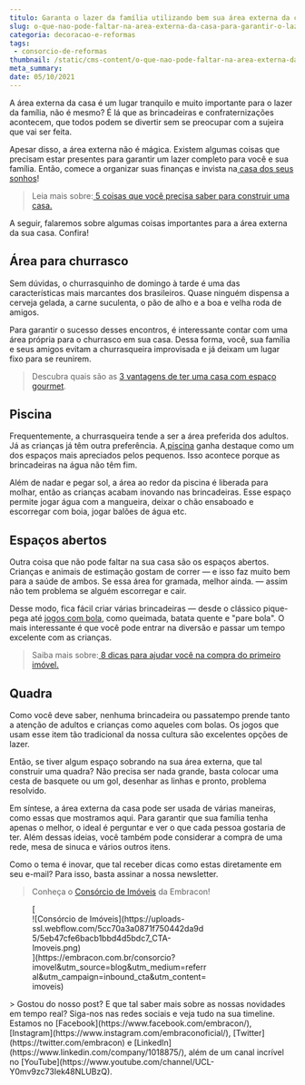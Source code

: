 ```yaml
---
titulo: Garanta o lazer da família utilizando bem sua área externa da casa
slug: o-que-nao-pode-faltar-na-area-externa-da-casa-para-garantir-o-lazer-da-familia
categoria: decoracao-e-reformas
tags:
 - consorcio-de-reformas
thumbnail: /static/cms-content/o-que-nao-pode-faltar-na-area-externa-da-casa-para-garantir-o-lazer-da-familia.jpg
meta_summary: 
date: 05/10/2021
---
```

A área externa da casa é um lugar tranquilo e muito importante para o lazer da família, não é mesmo? É lá que as brincadeiras e confraternizações acontecem, que todos podem se divertir sem se preocupar com a sujeira que vai ser feita.

Apesar disso, a área externa não é mágica. Existem algumas coisas que precisam estar presentes para garantir um lazer completo para você e sua família. Então, comece a organizar suas finanças e invista na[ casa dos seus sonhos](https://www.embracon.com.br/blog/como-construir-a-casa-dos-sonhos-guia-completo)!

> Leia mais sobre:[ 5 coisas que você precisa saber para construir uma casa.](https://www.embracon.com.br/blog/5-coisas-que-voce-precisa-saber-para-construir-uma-casa)

A seguir, falaremos sobre algumas coisas importantes para a área externa da sua casa. Confira!

Área para churrasco
-------------------

Sem dúvidas, o churrasquinho de domingo à tarde é uma das características mais marcantes dos brasileiros. Quase ninguém dispensa a cerveja gelada, a carne suculenta, o pão de alho e a boa e velha roda de amigos.

Para garantir o sucesso desses encontros, é interessante contar com uma área própria para o churrasco em sua casa. Dessa forma, você, sua família e seus amigos evitam a churrasqueira improvisada e já deixam um lugar fixo para se reunirem.

> Descubra quais são as [3 vantagens de ter uma casa com espaço gourmet](https://www.embracon.com.br/blog/3-vantagens-de-ter-uma-casa-com-espaco-gourmet).

Piscina
-------

Frequentemente, a churrasqueira tende a ser a área preferida dos adultos. Já as crianças já têm outra preferência. A[ piscina](https://www.embracon.com.br/blog/afinal-vale-a-pena-ter-uma-piscina-em-casa-confira-os-pros-e-contras) ganha destaque como um dos espaços mais apreciados pelos pequenos. Isso acontece porque as brincadeiras na água não têm fim.

Além de nadar e pegar sol, a área ao redor da piscina é liberada para molhar, então as crianças acabam inovando nas brincadeiras. Esse espaço permite jogar água com a mangueira, deixar o chão ensaboado e escorregar com boia, jogar balões de água etc.

Espaços abertos
---------------

Outra coisa que não pode faltar na sua casa são os espaços abertos. Crianças e animais de estimação gostam de correr — e isso faz muito bem para a saúde de ambos. Se essa área for gramada, melhor ainda. — assim não tem problema se alguém escorregar e cair.

Desse modo, fica fácil criar várias brincadeiras — desde o clássico pique-pega até [jogos com bola](https://diadeaprenderbrincando.org.br/resource/muito-alem-futebol-nove-brincadeiras-com-bola-para-criancas-se-divertirem/), como queimada, batata quente e "pare bola". O mais interessante é que você pode entrar na diversão e passar um tempo excelente com as crianças.

> Saiba mais sobre:[ 8 dicas para ajudar você na compra do primeiro imóvel.](https://www.embracon.com.br/blog/8-dicas-compra-primeiro-imovel)

Quadra
------

Como você deve saber, nenhuma brincadeira ou passatempo prende tanto a atenção de adultos e crianças como aqueles com bolas. Os jogos que usam esse item tão tradicional da nossa cultura são excelentes opções de lazer.

Então, se tiver algum espaço sobrando na sua área externa, que tal construir uma quadra? Não precisa ser nada grande, basta colocar uma cesta de basquete ou um gol, desenhar as linhas e pronto, problema resolvido.

Em síntese, a área externa da casa pode ser usada de várias maneiras, como essas que mostramos aqui. Para garantir que sua família tenha apenas o melhor, o ideal é perguntar e ver o que cada pessoa gostaria de ter. Além dessas ideias, você também pode considerar a compra de uma rede, mesa de sinuca e vários outros itens.

Como o tema é inovar, que tal receber dicas como estas diretamente em seu e-mail? Para isso, basta assinar a nossa newsletter.

> Conheça o [Consórcio de Imóveis](https://www.embracon.com.br/consorcio-de-imoveis) da Embracon!

<figure class="w-richtext-figure-type-image w-richtext-align-center" style="max-width:310px">[<div>![Consórcio de Imóveis](https://uploads-ssl.webflow.com/5cc70a3a0871f750442da9d5/5eb47cfe6bacb1bbd4d5bdc7_CTA-Imoveis.png)</div>](https://embracon.com.br/consorcio?imovel&utm_source=blog&utm_medium=referral&utm_campaign=inbound_cta&utm_content=imoveis)</figure>> Gostou do nosso post? E que tal saber mais sobre as nossas novidades em tempo real? Siga-nos nas redes sociais e veja tudo na sua timeline. Estamos no [Facebook](https://www.facebook.com/embracon/), [Instagram](https://www.instagram.com/embraconoficial/), [Twitter](https://twitter.com/embracon) e [LinkedIn](https://www.linkedin.com/company/1018875/), além de um canal incrível no [YouTube](https://www.youtube.com/channel/UCL-Y0mv9zc73Iek48NLUBzQ).
